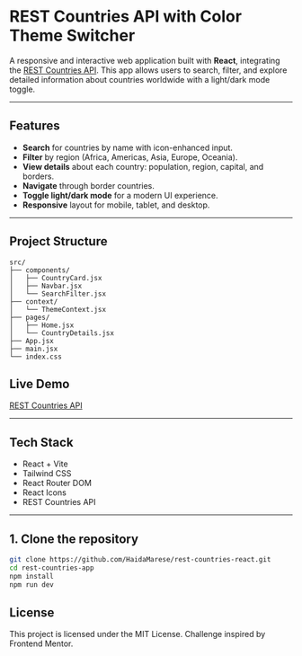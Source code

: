 #  REST Countries API with Color Theme Switcher

A responsive and interactive web application built with **React**, integrating the [REST Countries API](https://restcountries.com/). This app allows users to search, filter, and explore detailed information about countries worldwide  with a light/dark mode toggle.

---

##  Features

- **Search** for countries by name with icon-enhanced input.
- **Filter** by region (Africa, Americas, Asia, Europe, Oceania).
- **View details** about each country: population, region, capital, and borders.
- **Navigate** through border countries.
- **Toggle light/dark mode** for a modern UI experience.
- **Responsive** layout for mobile, tablet, and desktop.

---

## Project Structure
```
src/
├── components/
│   ├── CountryCard.jsx
│   ├── Navbar.jsx
│   └── SearchFilter.jsx
├── context/
│   └── ThemeContext.jsx
├── pages/
│   ├── Home.jsx
│   └── CountryDetails.jsx
├── App.jsx
├── main.jsx
└── index.css
```

## Live Demo 

[REST Countries API ](https://haida-rest-countries-explorer.netlify.app/)

---

##  Tech Stack

- React + Vite
- Tailwind CSS
- React Router DOM
- React Icons
- REST Countries API

---

## 1. Clone the repository
```bash
git clone https://github.com/HaidaMarese/rest-countries-react.git
cd rest-countries-app
npm install
npm run dev
```

## License
This project is licensed under the MIT License. Challenge inspired by Frontend Mentor.
